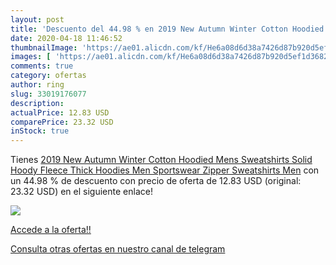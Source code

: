 ```yaml
---
layout: post
title: 'Descuento del 44.98 % en 2019 New Autumn Winter Cotton Hoodied Me'
date: 2020-04-18 11:46:52
thumbnailImage: 'https://ae01.alicdn.com/kf/He6a08d6d38a7426d87b920d5ef1d3682p/2019-New-Autumn-Winter-Cotton-Hoodied-Mens-Sweatshirts-Solid-Hoody-Fleece-Thick-Hoodies-Men-Sportswear-Zipper.jpg_350x350._SL200_.jpg'
images: [ 'https://ae01.alicdn.com/kf/He6a08d6d38a7426d87b920d5ef1d3682p/2019-New-Autumn-Winter-Cotton-Hoodied-Mens-Sweatshirts-Solid-Hoody-Fleece-Thick-Hoodies-Men-Sportswear-Zipper.jpg_350x350._SL200_.jpg' ]
comments: true
category: ofertas
author: ring
slug: 33019176077
description:
actualPrice: 12.83 USD
comparePrice: 23.32 USD
inStock: true
---
```


Tienes [2019 New Autumn Winter Cotton Hoodied Mens Sweatshirts Solid Hoody Fleece Thick Hoodies Men Sportswear Zipper Sweatshirts Men](https://www.amazon.com/dp/33019176077/?tag=redken08-20) con un 44.98 % de descuento con precio de oferta de 12.83 USD (original: 23.32 USD) en el siguiente enlace!

[![](https://ae01.alicdn.com/kf/He6a08d6d38a7426d87b920d5ef1d3682p/2019-New-Autumn-Winter-Cotton-Hoodied-Mens-Sweatshirts-Solid-Hoody-Fleece-Thick-Hoodies-Men-Sportswear-Zipper.jpg_350x350._SL200_.jpg)](https://www.amazon.com/dp/33019176077/?tag=redken08-20)

[Accede a la oferta!!](https://www.amazon.com/dp/33019176077/?tag=redken08-20)

[Consulta otras ofertas en nuestro canal de telegram](https://t.me/s/ofertas25)
